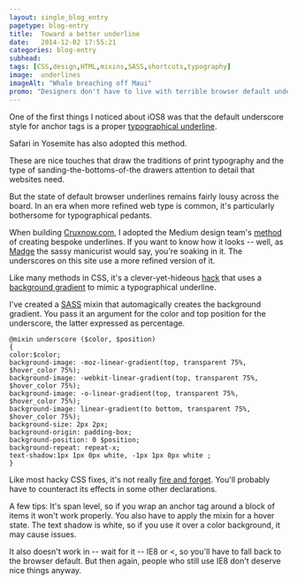 ```yaml
---
layout: single_blog_entry
pagetype: blog-entry
title:  Toward a better underline
date:   2014-12-02 17:55:21
categories: blog-entry
subhead:
tags: [CSS,design,HTML,mixins,SASS,shortcuts,typography]
image:  underlines
imageAlt: "Whale breaching off Maui"
promo: "Designers don't have to live with terrible browser default underlines"
---  
```


One of the first things I noticed about iOS8 was that the default underscore style for anchor tags is a proper [typographical underline][1].

Safari in Yosemite has also adopted this method.

These are nice touches that draw the traditions of print typography and the type of sanding-the-bottoms-of-the drawers attention to detail that websites need.

But the state of default browser underlines remains fairly lousy across the board. In an era when more refined web type is common, it's particularly bothersome for typographical pedants.

When building [Cruxnow.com][2], I adopted the Medium design team's [method][3] of creating bespoke underlines. If you want to know how it looks -- well, as [Madge][8] the sassy manicurist would say, you're soaking in it. The underscores on this site use a more refined version of it.

Like many methods in CSS, it's a clever-yet-hideous [hack][6] that uses a [background gradient][4] to mimic a typographical underline.

I've created a [SASS][5] mixin that automagically creates the background gradient. You pass it an argument for the color and top position for the underscore, the latter expressed as percentage.

    @mixin underscore ($color, $position)
	{
	color:$color;
	background-image: -moz-linear-gradient(top, transparent 75%, $hover_color 75%);
	background-image: -webkit-linear-gradient(top, transparent 75%, $hover_color 75%);
	background-image: -o-linear-gradient(top, transparent 75%, $hover_color 75%);
	background-image: linear-gradient(to bottom, transparent 75%, $hover_color 75%);
	background-size: 2px 2px;
	background-origin: padding-box;
	background-position: 0 $position;
	background-repeat: repeat-x;
	text-shadow:1px 1px 0px white, -1px 1px 0px white ;
	}

Like most hacky CSS fixes, it's not really [fire and forget][7]. You'll probably have to counteract its effects in some other declarations.

A few tips: It's span level, so if you wrap an anchor tag around a block of items it won't work properly. You also have to apply the mixin for a hover state. The text shadow is white, so if you use it over a color background, it may cause issues.

It also doesn't work in -- wait for it  -- IE8 or <, so you'll have to fall back to the browser default. But then again, people who still use IE8 don't deserve nice things anyway.

[1]: https://eager.io/blog/smarter-link-underlines/
[2]: http://www.cruxnow.com/
[3]: https://medium.com/designing-medium/crafting-link-underlines-on-medium-7c03a9274f9
[4]: http://www.w3schools.com/css/css3_gradients.asp
[5]: http://sass-lang.com/
[6]: http://starwars.rossiters.com/images/anh-002-01_lg.jpg
[7]: http://en.wikipedia.org/wiki/Fire-and-forget
[8]: https://www.youtube.com/watch?v=dzmTtusvjR4
